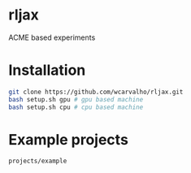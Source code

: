 # rljax
ACME based experiments


# Installation 

```bash
git clone https://github.com/wcarvalho/rljax.git
bash setup.sh gpu # gpu based machine
bash setup.sh cpu # cpu based machine
```

# Example projects
```
projects/example
```
